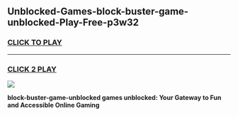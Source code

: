 
## Unblocked-Games-block-buster-game-unblocked-Play-Free-p3w32
<h3>
<a href="https://premium76.site?title=block-buster-game-unblocked&ref=18A1">CLICK TO PLAY</a></h3>
<hr>

<h3>
<a href="https://premium76.site?title=block-buster-game-unblocked&ref=18A1">CLICK 2 PLAY</a>
  
</h3>

<a href="https://premium76.site?title=block-buster-game-unblocked&ref=18A1"><img src="https://clearcache.store/games.png"></a>


**block-buster-game-unblocked games unblocked: Your Gateway to Fun and Accessible Online Gaming**
